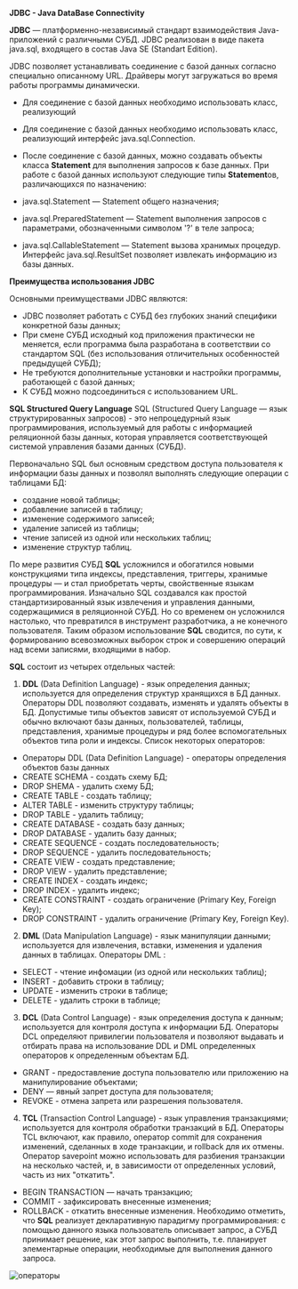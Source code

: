 **JDBC - Java DataBase Connectivity**

**JDBC** — платформенно-независимый стандарт взаимодействия Java-приложений с различными СУБД. JDBC реализован в виде пакета java.sql, входящего в состав Java SE (Standart Edition).

JDBC позволяет устанавливать соединение с базой данных согласно специально описанному URL. Драйверы могут загружаться во время работы программы динамически.
- Для соединение с базой данных необходимо использовать класс, реализующий 
- Для соединение с базой данных необходимо использовать класс, реализующий интерфейс java.sql.Connection. 
- После соединение с базой данных, можно создавать объекты класса **Statement** для выполнения запросов к базе данных.
При работе с базой данных используют следующие типы **Statement**ов, различающихся по назначению:

-	java.sql.Statement — Statement общего назначения;
-	java.sql.PreparedStatement — Statement выполнения запросов c параметрами, обозначенными символом '?' в теле запроса;
-	java.sql.CallableStatement — Statement вызова хранимых процедур.
Интерфейс java.sql.ResultSet позволяет извлекать информацию из базы данных.

**Преимущества использования JDBC**

Основными преимуществами JDBC являются:
-	JDBC позволяет работать с СУБД без глубоких знаний специфики конкретной базы данных;
- При смене СУБД исходный код приложения практически не меняется, если программа была разработана в соответствии со стандартом SQL (без использования отличительных особенностей предыдущей СУБД);
-	Не требуются дополнительные установки и настройки программы, работающей с базой данных;
-	К СУБД можно подсоединиться с использованием URL.

**SQL Structured Query Language**
SQL (Structured Query Language — язык структурированных запросов) - это непроцедурный язык программирования, используемый для работы с информацией реляционной базы данных, которая управляется соответствующей системой управления базами данных (СУБД).

Первоначально SQL был основным средством доступа пользователя к информации базы данных и позволял выполнять следующие операции с таблицами БД:
-	создание новой таблицы;
-	добавление записей в таблицу;
-	изменение содержимого записей;
-	удаление записей из таблицы;
- чтение записей из одной или нескольких таблиц;
- изменение структур таблиц.

По мере развития СУБД **SQL** усложнился и обогатился новыми конструкциями типа индексы, представления, триггеры, хранимые процедуры — и стал приобретать черты, свойственные языкам программирования. Изначально SQL создавался как простой стандартизированный язык извлечения и управления данными, содержащимися в реляционной СУБД. Но со временем он усложнился настолько, что превратился в инструмент разработчика, а не конечного пользователя.
Таким образом использование **SQL** сводится, по сути, к формированию всевозможных выборок строк и совершению операций над всеми записями, входящими в набор.

**SQL** состоит из четырех отдельных частей:
1.	**DDL** (Data Definition Language) - язык определения данных; используется для определения структур хранящихся в БД данных. Операторы DDL позволяют создавать, изменять и удалять объекты в БД. Допустимые типы объектов зависят от используемой СУБД и обычно включают базы данных, пользователей, таблицы, представления, хранимые процедуры и ряд более вспомогательных объектов типа роли и индексы. Список некоторых операторов:
-	Операторы DDL (Data Definition Language) - операторы определения объектов базы данных
-	CREATE SCHEMA - создать схему БД;
-	DROP SHEMA - удалить схему БД;
-	CREATE TABLE - создать таблицу;
-	ALTER TABLE - изменить структуру таблицы;
-	DROP TABLE - удалить таблицу;
-	CREATE DATABASE - создать базу данных;
-	DROP DATABASE - удалить базу данных;
-	CREATE SEQUENCE - создать последовательность;
-	DROP SEQUENCE - удалить последовательность;
-	CREATE VIEW - создать представление;
-	DROP VIEW - удалить представление;
-	CREATE INDEX - создать индекс;
-	DROP INDEX - удалить индекс;
-	CREATE CONSTRAINT - создать ограничение (Primary Key, Foreign Key);
-	DROP CONSTRAINT - удалить ограничение (Primary Key, Foreign Key).

2.  **DML** (Data Manipulation Language) - язык манипуляции данными; используется для извлечения, вставки, изменения и удаления данных в таблицах. Операторы DML :
-	SELECT - чтение инфомации (из одной или нескольких таблиц);
-	INSERT - добавить строки в таблицу;
-	UPDATE - изменить строки в таблице;
-	DELETE - удалить строки в таблице;

3.  **DCL** (Data Control Language) - язык определения доступа к данным; используется для контроля доступа к информации БД. Операторы DCL определяют привилегии пользователя и позволяют выдавать и отбирать права на использование DDL и DML определенных операторов к определенным объектам БД.
-	GRANT - предоставление доступа пользователю или приложению на манипулирование объектами;
-	DENY — явный запрет доступа для пользователя;
-	REVOKE - отмена запрета или разрешения пользователя.

4.	**TCL** (Transaction Control Language) - язык управления транзакциями; используется для контроля обработки транзакций в БД. Операторы TCL включают, как правило, оператор commit для сохранения изменений, сделанных в ходе транзакции, и rollback для их отмены. Оператор savepoint можно использовать для разбиения транзакции на несколько частей, и, в зависимости от определенных условий, часть из них "откатить".
-	BEGIN TRANSACTION — начать транзакцию;
- COMMIT - зафиксировать внесенные изменения;
-	ROLLBACK - откатить внесенные изменения.
   Необходимо отметить, что **SQL** реализует декларативную парадигму программирования: с помощью данного языка пользователь описывает запрос, а СУБД принимает решение, как этот запрос выполнить, т.е. планирует элементарные операции, необходимые для выполнения данного запроса.

![операторы](https://user-images.githubusercontent.com/61631173/83947359-0fc14b80-a81f-11ea-8e51-8362174bef44.PNG)
